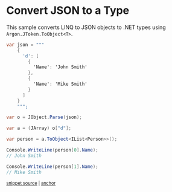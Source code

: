 # Convert JSON to a Type

This sample converts LINQ to JSON objects to .NET types using `Argon.JToken.ToObject<T>`.

<!-- snippet: ToObjectComplex -->
<a id='snippet-toobjectcomplex'></a>
```cs
var json = """
    {
      'd': [
        {
          'Name': 'John Smith'
        },
        {
          'Name': 'Mike Smith'
        }
      ]
    }
    """;

var o = JObject.Parse(json);

var a = (JArray) o["d"];

var person = a.ToObject<IList<Person>>();

Console.WriteLine(person[0].Name);
// John Smith

Console.WriteLine(person[1].Name);
// Mike Smith
```
<sup><a href='/src/ArgonTests/Documentation/Samples/Linq/ToObjectComplex.cs#L19-L46' title='Snippet source file'>snippet source</a> | <a href='#snippet-toobjectcomplex' title='Start of snippet'>anchor</a></sup>
<!-- endSnippet -->
